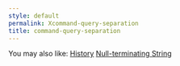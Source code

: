 ```yaml
---
style: default
permalink: Xcommand-query-separation
title: command-query-separation
---
```

You may also like:
[History](http://scp-wiki.net/history)
[Null-terminating String](http://scp-wiki.net/null-terminating-string)